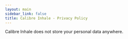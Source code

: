 ```yaml
---
layout: main
sidebar_link: false
title: Calibre Inhale - Privacy Policy
---
```


Calibre Inhale does not store your personal data anywhere.